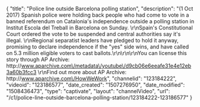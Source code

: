 {
    "title": "Police line outside Barcelona polling station",
    "description": "(1 Oct 2017) Spanish police were holding back people who had come to vote in a banned referendum on Catalonia's independence outside a polling station in Institut Escola del Treball in Barcelona on Sunday. \r\nSpain's Constitutional Court ordered the vote to be suspended and central authorities say it's illegal. \r\nRegional separatist leaders have pledged to hold it anyway, promising to declare independence if the \"yes\" side wins, and have called on 5.3 million eligible voters to cast ballots.\r\n\r\n\r\nYou can license this story through AP Archive: http:\/\/www.aparchive.com\/metadata\/youtube\/d9cb06e6eeafe31e4e12eb3a60b3fcc3 \r\nFind out more about AP Archive: http:\/\/www.aparchive.com\/HowWeWork",
    "channelid": "123184222",
    "videoid": "123186577",
    "date_created": "1507276950",
    "date_modified": "1508436473",
    "type": "captivate",
    "layout": "channelVideo",
    "url": "\/c1\/police-line-outside-barcelona-polling-station\/123184222-123186577"
}